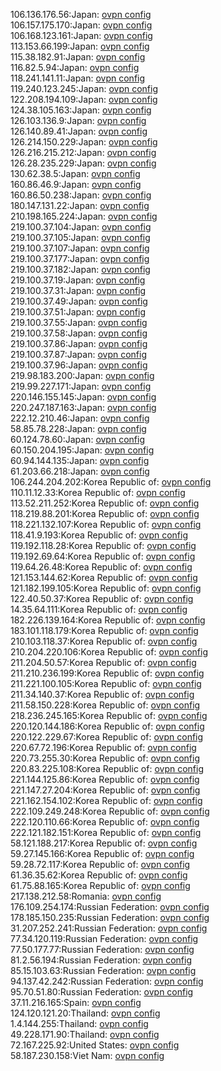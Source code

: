 106.136.176.56:Japan: [ovpn config](vpn/106_136_176_56.ovpn)  
106.157.175.170:Japan: [ovpn config](vpn/106_157_175_170.ovpn)  
106.168.123.161:Japan: [ovpn config](vpn/106_168_123_161.ovpn)  
113.153.66.199:Japan: [ovpn config](vpn/113_153_66_199.ovpn)  
115.38.182.91:Japan: [ovpn config](vpn/115_38_182_91.ovpn)  
116.82.5.94:Japan: [ovpn config](vpn/116_82_5_94.ovpn)  
118.241.141.11:Japan: [ovpn config](vpn/118_241_141_11.ovpn)  
119.240.123.245:Japan: [ovpn config](vpn/119_240_123_245.ovpn)  
122.208.194.109:Japan: [ovpn config](vpn/122_208_194_109.ovpn)  
124.38.105.163:Japan: [ovpn config](vpn/124_38_105_163.ovpn)  
126.103.136.9:Japan: [ovpn config](vpn/126_103_136_9.ovpn)  
126.140.89.41:Japan: [ovpn config](vpn/126_140_89_41.ovpn)  
126.214.150.229:Japan: [ovpn config](vpn/126_214_150_229.ovpn)  
126.216.215.212:Japan: [ovpn config](vpn/126_216_215_212.ovpn)  
126.28.235.229:Japan: [ovpn config](vpn/126_28_235_229.ovpn)  
130.62.38.5:Japan: [ovpn config](vpn/130_62_38_5.ovpn)  
160.86.46.9:Japan: [ovpn config](vpn/160_86_46_9.ovpn)  
160.86.50.238:Japan: [ovpn config](vpn/160_86_50_238.ovpn)  
180.147.131.22:Japan: [ovpn config](vpn/180_147_131_22.ovpn)  
210.198.165.224:Japan: [ovpn config](vpn/210_198_165_224.ovpn)  
219.100.37.104:Japan: [ovpn config](vpn/219_100_37_104.ovpn)  
219.100.37.105:Japan: [ovpn config](vpn/219_100_37_105.ovpn)  
219.100.37.107:Japan: [ovpn config](vpn/219_100_37_107.ovpn)  
219.100.37.177:Japan: [ovpn config](vpn/219_100_37_177.ovpn)  
219.100.37.182:Japan: [ovpn config](vpn/219_100_37_182.ovpn)  
219.100.37.19:Japan: [ovpn config](vpn/219_100_37_19.ovpn)  
219.100.37.31:Japan: [ovpn config](vpn/219_100_37_31.ovpn)  
219.100.37.49:Japan: [ovpn config](vpn/219_100_37_49.ovpn)  
219.100.37.51:Japan: [ovpn config](vpn/219_100_37_51.ovpn)  
219.100.37.55:Japan: [ovpn config](vpn/219_100_37_55.ovpn)  
219.100.37.58:Japan: [ovpn config](vpn/219_100_37_58.ovpn)  
219.100.37.86:Japan: [ovpn config](vpn/219_100_37_86.ovpn)  
219.100.37.87:Japan: [ovpn config](vpn/219_100_37_87.ovpn)  
219.100.37.96:Japan: [ovpn config](vpn/219_100_37_96.ovpn)  
219.98.183.200:Japan: [ovpn config](vpn/219_98_183_200.ovpn)  
219.99.227.171:Japan: [ovpn config](vpn/219_99_227_171.ovpn)  
220.146.155.145:Japan: [ovpn config](vpn/220_146_155_145.ovpn)  
220.247.187.163:Japan: [ovpn config](vpn/220_247_187_163.ovpn)  
222.12.210.46:Japan: [ovpn config](vpn/222_12_210_46.ovpn)  
58.85.78.228:Japan: [ovpn config](vpn/58_85_78_228.ovpn)  
60.124.78.60:Japan: [ovpn config](vpn/60_124_78_60.ovpn)  
60.150.204.195:Japan: [ovpn config](vpn/60_150_204_195.ovpn)  
60.94.144.135:Japan: [ovpn config](vpn/60_94_144_135.ovpn)  
61.203.66.218:Japan: [ovpn config](vpn/61_203_66_218.ovpn)  
106.244.204.202:Korea Republic of: [ovpn config](vpn/106_244_204_202.ovpn)  
110.11.12.33:Korea Republic of: [ovpn config](vpn/110_11_12_33.ovpn)  
113.52.211.252:Korea Republic of: [ovpn config](vpn/113_52_211_252.ovpn)  
118.219.88.201:Korea Republic of: [ovpn config](vpn/118_219_88_201.ovpn)  
118.221.132.107:Korea Republic of: [ovpn config](vpn/118_221_132_107.ovpn)  
118.41.9.193:Korea Republic of: [ovpn config](vpn/118_41_9_193.ovpn)  
119.192.118.28:Korea Republic of: [ovpn config](vpn/119_192_118_28.ovpn)  
119.192.69.64:Korea Republic of: [ovpn config](vpn/119_192_69_64.ovpn)  
119.64.26.48:Korea Republic of: [ovpn config](vpn/119_64_26_48.ovpn)  
121.153.144.62:Korea Republic of: [ovpn config](vpn/121_153_144_62.ovpn)  
121.182.199.105:Korea Republic of: [ovpn config](vpn/121_182_199_105.ovpn)  
122.40.50.37:Korea Republic of: [ovpn config](vpn/122_40_50_37.ovpn)  
14.35.64.111:Korea Republic of: [ovpn config](vpn/14_35_64_111.ovpn)  
182.226.139.164:Korea Republic of: [ovpn config](vpn/182_226_139_164.ovpn)  
183.101.118.179:Korea Republic of: [ovpn config](vpn/183_101_118_179.ovpn)  
210.103.118.37:Korea Republic of: [ovpn config](vpn/210_103_118_37.ovpn)  
210.204.220.106:Korea Republic of: [ovpn config](vpn/210_204_220_106.ovpn)  
211.204.50.57:Korea Republic of: [ovpn config](vpn/211_204_50_57.ovpn)  
211.210.236.199:Korea Republic of: [ovpn config](vpn/211_210_236_199.ovpn)  
211.221.100.105:Korea Republic of: [ovpn config](vpn/211_221_100_105.ovpn)  
211.34.140.37:Korea Republic of: [ovpn config](vpn/211_34_140_37.ovpn)  
211.58.150.228:Korea Republic of: [ovpn config](vpn/211_58_150_228.ovpn)  
218.236.245.165:Korea Republic of: [ovpn config](vpn/218_236_245_165.ovpn)  
220.120.144.186:Korea Republic of: [ovpn config](vpn/220_120_144_186.ovpn)  
220.122.229.67:Korea Republic of: [ovpn config](vpn/220_122_229_67.ovpn)  
220.67.72.196:Korea Republic of: [ovpn config](vpn/220_67_72_196.ovpn)  
220.73.255.30:Korea Republic of: [ovpn config](vpn/220_73_255_30.ovpn)  
220.83.225.108:Korea Republic of: [ovpn config](vpn/220_83_225_108.ovpn)  
221.144.125.86:Korea Republic of: [ovpn config](vpn/221_144_125_86.ovpn)  
221.147.27.204:Korea Republic of: [ovpn config](vpn/221_147_27_204.ovpn)  
221.162.154.102:Korea Republic of: [ovpn config](vpn/221_162_154_102.ovpn)  
222.109.249.248:Korea Republic of: [ovpn config](vpn/222_109_249_248.ovpn)  
222.120.110.66:Korea Republic of: [ovpn config](vpn/222_120_110_66.ovpn)  
222.121.182.151:Korea Republic of: [ovpn config](vpn/222_121_182_151.ovpn)  
58.121.188.217:Korea Republic of: [ovpn config](vpn/58_121_188_217.ovpn)  
59.27.145.166:Korea Republic of: [ovpn config](vpn/59_27_145_166.ovpn)  
59.28.72.117:Korea Republic of: [ovpn config](vpn/59_28_72_117.ovpn)  
61.36.35.62:Korea Republic of: [ovpn config](vpn/61_36_35_62.ovpn)  
61.75.88.165:Korea Republic of: [ovpn config](vpn/61_75_88_165.ovpn)  
217.138.212.58:Romania: [ovpn config](vpn/217_138_212_58.ovpn)  
176.109.254.174:Russian Federation: [ovpn config](vpn/176_109_254_174.ovpn)  
178.185.150.235:Russian Federation: [ovpn config](vpn/178_185_150_235.ovpn)  
31.207.252.241:Russian Federation: [ovpn config](vpn/31_207_252_241.ovpn)  
77.34.120.119:Russian Federation: [ovpn config](vpn/77_34_120_119.ovpn)  
77.50.177.77:Russian Federation: [ovpn config](vpn/77_50_177_77.ovpn)  
81.2.56.194:Russian Federation: [ovpn config](vpn/81_2_56_194.ovpn)  
85.15.103.63:Russian Federation: [ovpn config](vpn/85_15_103_63.ovpn)  
94.137.42.242:Russian Federation: [ovpn config](vpn/94_137_42_242.ovpn)  
95.70.51.80:Russian Federation: [ovpn config](vpn/95_70_51_80.ovpn)  
37.11.216.165:Spain: [ovpn config](vpn/37_11_216_165.ovpn)  
124.120.121.20:Thailand: [ovpn config](vpn/124_120_121_20.ovpn)  
1.4.144.255:Thailand: [ovpn config](vpn/1_4_144_255.ovpn)  
49.228.171.90:Thailand: [ovpn config](vpn/49_228_171_90.ovpn)  
72.167.225.92:United States: [ovpn config](vpn/72_167_225_92.ovpn)  
58.187.230.158:Viet Nam: [ovpn config](vpn/58_187_230_158.ovpn)  
